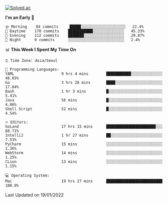 [![Solved.ac](http://mazassumnida.wtf/api/v2/generate_badge?boj=kuckjwi)](https://solved.ac/kuckjwi)
<!--START_SECTION:waka-->
**I'm an Early 🐤** 

```text
🌞 Morning    84 commits     █████░░░░░░░░░░░░░░░░░░░░   22.4% 
🌆 Daytime    170 commits    ███████████░░░░░░░░░░░░░░   45.33% 
🌃 Evening    112 commits    ███████░░░░░░░░░░░░░░░░░░   29.87% 
🌙 Night      9 commits      ░░░░░░░░░░░░░░░░░░░░░░░░░   2.4%

```


📊 **This Week I Spent My Time On** 

```text
⌚︎ Time Zone: Asia/Seoul

💬 Programming Languages: 
YAML                     9 hrs 4 mins        ███████████░░░░░░░░░░░░░░   46.65% 
Go                       3 hrs 28 mins       ████░░░░░░░░░░░░░░░░░░░░░   17.84% 
Bash                     1 hr 3 mins         █░░░░░░░░░░░░░░░░░░░░░░░░   5.41% 
Java                     56 mins             █░░░░░░░░░░░░░░░░░░░░░░░░   4.86% 
Shell Script             52 mins             █░░░░░░░░░░░░░░░░░░░░░░░░   4.54%

🔥 Editors: 
GoLand                   17 hrs 15 mins      ██████████████████████░░░   88.71% 
IntelliJ                 1 hr 27 mins        ██░░░░░░░░░░░░░░░░░░░░░░░   7.53% 
PyCharm                  15 mins             ░░░░░░░░░░░░░░░░░░░░░░░░░   1.36% 
WebStorm                 14 mins             ░░░░░░░░░░░░░░░░░░░░░░░░░   1.25% 
CLion                    13 mins             ░░░░░░░░░░░░░░░░░░░░░░░░░   1.15%

💻 Operating System: 
Mac                      19 hrs 27 mins      █████████████████████████   100.0%

```


 Last Updated on 19/01/2022
<!--END_SECTION:waka-->
